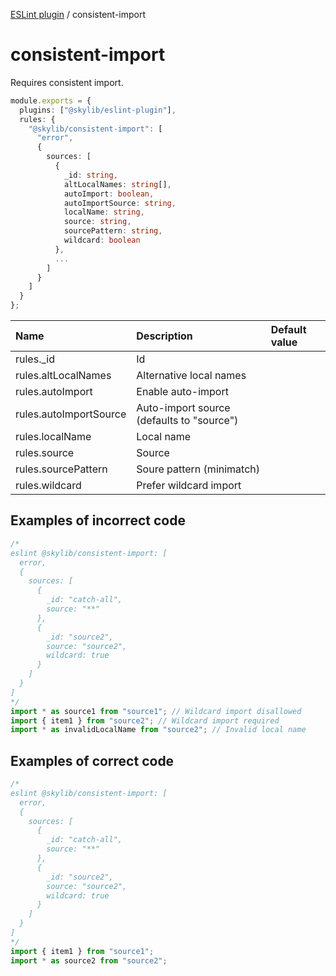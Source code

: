 [ESLint plugin](index.md) / consistent-import

# consistent-import

Requires consistent import.

```ts
module.exports = {
  plugins: ["@skylib/eslint-plugin"],
  rules: {
    "@skylib/consistent-import": [
      "error",
      {
        sources: [
          {
            _id: string,
            altLocalNames: string[],
            autoImport: boolean,
            autoImportSource: string,
            localName: string,
            source: string,
            sourcePattern: string,
            wildcard: boolean
          },
          ...
        ]
      }
    ]
  }
};
```

| Name | Description | Default value |
| :----- | :----- | :----- |
| rules._id | Id |
| rules.altLocalNames | Alternative local names |
| rules.autoImport | Enable auto-import |
| rules.autoImportSource | Auto-import source (defaults to "source") |
| rules.localName | Local name |
| rules.source | Source |
| rules.sourcePattern | Soure pattern (minimatch) |
| rules.wildcard | Prefer wildcard import |

## Examples of incorrect code

```ts
/*
eslint @skylib/consistent-import: [
  error,
  {
    sources: [
      {
        _id: "catch-all",
        source: "**"
      },
      {
        _id: "source2",
        source: "source2",
        wildcard: true
      }
    ]
  }
]
*/
import * as source1 from "source1"; // Wildcard import disallowed
import { item1 } from "source2"; // Wildcard import required
import * as invalidLocalName from "source2"; // Invalid local name
```

## Examples of correct code

```ts
/*
eslint @skylib/consistent-import: [
  error,
  {
    sources: [
      {
        _id: "catch-all",
        source: "**"
      },
      {
        _id: "source2",
        source: "source2",
        wildcard: true
      }
    ]
  }
]
*/
import { item1 } from "source1";
import * as source2 from "source2";
```